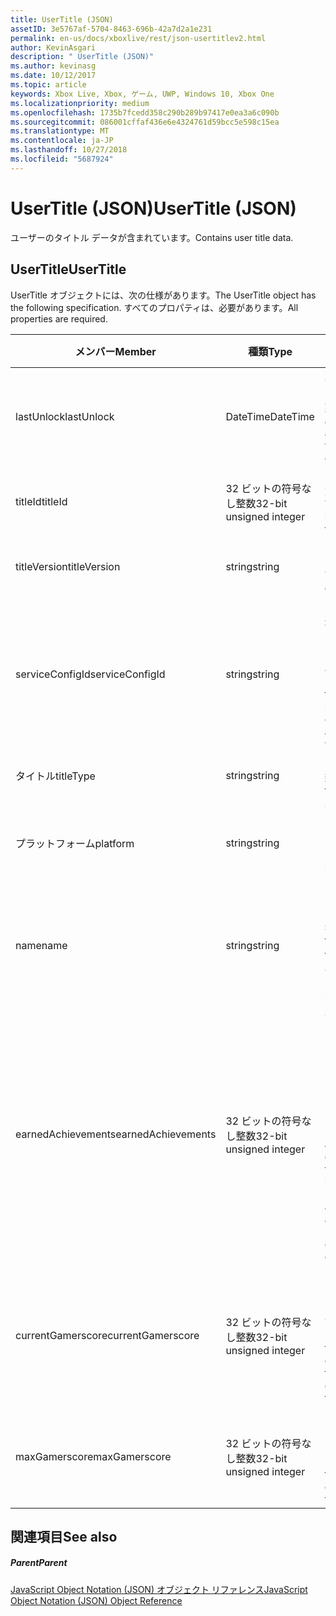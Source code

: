 ```yaml
---
title: UserTitle (JSON)
assetID: 3e5767af-5704-8463-696b-42a7d2a1e231
permalink: en-us/docs/xboxlive/rest/json-usertitlev2.html
author: KevinAsgari
description: " UserTitle (JSON)"
ms.author: kevinasg
ms.date: 10/12/2017
ms.topic: article
keywords: Xbox Live, Xbox, ゲーム, UWP, Windows 10, Xbox One
ms.localizationpriority: medium
ms.openlocfilehash: 1735b7fcedd358c290b289b97417e0ea3a6c090b
ms.sourcegitcommit: 086001cffaf436e6e4324761d59bcc5e598c15ea
ms.translationtype: MT
ms.contentlocale: ja-JP
ms.lasthandoff: 10/27/2018
ms.locfileid: "5687924"
---
```

# <a name="usertitle-json"></a><span data-ttu-id="78d82-104">UserTitle (JSON)</span><span class="sxs-lookup"><span data-stu-id="78d82-104">UserTitle (JSON)</span></span>
<span data-ttu-id="78d82-105">ユーザーのタイトル データが含まれています。</span><span class="sxs-lookup"><span data-stu-id="78d82-105">Contains user title data.</span></span> 
<a id="ID4EN"></a>

 
## <a name="usertitle"></a><span data-ttu-id="78d82-106">UserTitle</span><span class="sxs-lookup"><span data-stu-id="78d82-106">UserTitle</span></span>
 
<span data-ttu-id="78d82-107">UserTitle オブジェクトには、次の仕様があります。</span><span class="sxs-lookup"><span data-stu-id="78d82-107">The UserTitle object has the following specification.</span></span> <span data-ttu-id="78d82-108">すべてのプロパティは、必要があります。</span><span class="sxs-lookup"><span data-stu-id="78d82-108">All properties are required.</span></span>
 
| <span data-ttu-id="78d82-109">メンバー</span><span class="sxs-lookup"><span data-stu-id="78d82-109">Member</span></span>| <span data-ttu-id="78d82-110">種類</span><span class="sxs-lookup"><span data-stu-id="78d82-110">Type</span></span>| <span data-ttu-id="78d82-111">説明</span><span class="sxs-lookup"><span data-stu-id="78d82-111">Description</span></span>| 
| --- | --- | --- | 
| <span data-ttu-id="78d82-112">lastUnlock</span><span class="sxs-lookup"><span data-stu-id="78d82-112">lastUnlock</span></span>| <span data-ttu-id="78d82-113">DateTime</span><span class="sxs-lookup"><span data-stu-id="78d82-113">DateTime</span></span>| <span data-ttu-id="78d82-114">実績を獲得した最後の時刻。</span><span class="sxs-lookup"><span data-stu-id="78d82-114">The time an achievement was last earned.</span></span>| 
| <span data-ttu-id="78d82-115">titleId</span><span class="sxs-lookup"><span data-stu-id="78d82-115">titleId</span></span>| <span data-ttu-id="78d82-116">32 ビットの符号なし整数</span><span class="sxs-lookup"><span data-stu-id="78d82-116">32-bit unsigned integer</span></span>| <span data-ttu-id="78d82-117">タイトルの一意の識別子。</span><span class="sxs-lookup"><span data-stu-id="78d82-117">The unique identifier for the title.</span></span>| 
| <span data-ttu-id="78d82-118">titleVersion</span><span class="sxs-lookup"><span data-stu-id="78d82-118">titleVersion</span></span>| <span data-ttu-id="78d82-119">string</span><span class="sxs-lookup"><span data-stu-id="78d82-119">string</span></span>| <span data-ttu-id="78d82-120">タイトルのバージョン。</span><span class="sxs-lookup"><span data-stu-id="78d82-120">The version of the title.</span></span>| 
| <span data-ttu-id="78d82-121">serviceConfigId</span><span class="sxs-lookup"><span data-stu-id="78d82-121">serviceConfigId</span></span>| <span data-ttu-id="78d82-122">string</span><span class="sxs-lookup"><span data-stu-id="78d82-122">string</span></span>| <span data-ttu-id="78d82-123">タイトルに関連付けられているプライマリ サービス構成のセットの ID です。</span><span class="sxs-lookup"><span data-stu-id="78d82-123">ID of the primary service config set associated with the title.</span></span>| 
| <span data-ttu-id="78d82-124">タイトル</span><span class="sxs-lookup"><span data-stu-id="78d82-124">titleType</span></span>| <span data-ttu-id="78d82-125">string</span><span class="sxs-lookup"><span data-stu-id="78d82-125">string</span></span>| <span data-ttu-id="78d82-126">タイトルの種類。</span><span class="sxs-lookup"><span data-stu-id="78d82-126">The title type.</span></span>| 
| <span data-ttu-id="78d82-127">プラットフォーム</span><span class="sxs-lookup"><span data-stu-id="78d82-127">platform</span></span>| <span data-ttu-id="78d82-128">string</span><span class="sxs-lookup"><span data-stu-id="78d82-128">string</span></span>| <span data-ttu-id="78d82-129">サポートされているプラットフォームです。</span><span class="sxs-lookup"><span data-stu-id="78d82-129">The supported platform.</span></span>| 
| <span data-ttu-id="78d82-130">name</span><span class="sxs-lookup"><span data-stu-id="78d82-130">name</span></span>| <span data-ttu-id="78d82-131">string</span><span class="sxs-lookup"><span data-stu-id="78d82-131">string</span></span>| <span data-ttu-id="78d82-132">このタイトルのテキストの名前。</span><span class="sxs-lookup"><span data-stu-id="78d82-132">The text name of this title.</span></span> <span data-ttu-id="78d82-133">最大長 22 です。</span><span class="sxs-lookup"><span data-stu-id="78d82-133">Maximum length 22.</span></span>| 
| <span data-ttu-id="78d82-134">earnedAchievements</span><span class="sxs-lookup"><span data-stu-id="78d82-134">earnedAchievements</span></span>| <span data-ttu-id="78d82-135">32 ビットの符号なし整数</span><span class="sxs-lookup"><span data-stu-id="78d82-135">32-bit unsigned integer</span></span>| <span data-ttu-id="78d82-136">実績の数は、ロック解除した実績を含む、タイトルの獲得し、チャレンジを正常に完了しました。</span><span class="sxs-lookup"><span data-stu-id="78d82-136">The number of achievements earned for the title, including unlocked achievements and successfully completed challenges.</span></span>| 
| <span data-ttu-id="78d82-137">currentGamerscore</span><span class="sxs-lookup"><span data-stu-id="78d82-137">currentGamerscore</span></span>| <span data-ttu-id="78d82-138">32 ビットの符号なし整数</span><span class="sxs-lookup"><span data-stu-id="78d82-138">32-bit unsigned integer</span></span>| <span data-ttu-id="78d82-139">このユーザーがこのタイトルでの原因の合計ゲーマー スコア。</span><span class="sxs-lookup"><span data-stu-id="78d82-139">The total gamerscore this user has earned in this title.</span></span>| 
| <span data-ttu-id="78d82-140">maxGamerscore</span><span class="sxs-lookup"><span data-stu-id="78d82-140">maxGamerscore</span></span>| <span data-ttu-id="78d82-141">32 ビットの符号なし整数</span><span class="sxs-lookup"><span data-stu-id="78d82-141">32-bit unsigned integer</span></span>| <span data-ttu-id="78d82-142">このタイトルの合計の可能なゲーマー スコア。</span><span class="sxs-lookup"><span data-stu-id="78d82-142">The total possible gamerscore for this title.</span></span>| 
  
<a id="ID4EFE"></a>

 
## <a name="see-also"></a><span data-ttu-id="78d82-143">関連項目</span><span class="sxs-lookup"><span data-stu-id="78d82-143">See also</span></span>
 
<a id="ID4EHE"></a>

 
##### <a name="parent"></a><span data-ttu-id="78d82-144">Parent</span><span class="sxs-lookup"><span data-stu-id="78d82-144">Parent</span></span> 

[<span data-ttu-id="78d82-145">JavaScript Object Notation (JSON) オブジェクト リファレンス</span><span class="sxs-lookup"><span data-stu-id="78d82-145">JavaScript Object Notation (JSON) Object Reference</span></span>](atoc-xboxlivews-reference-json.md)

   